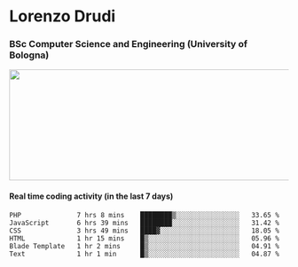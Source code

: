# Lorenzo Drudi
### BSc Computer Science and Engineering (University of Bologna)

<img src="https://github-readme-stats-lorenzodrudi.vercel.app//api?username=LorenzoDrudi&count_private=true&show_icons=true&theme=gruvbox" height=200px width=550px>

<!---Use wakatime plugins to track the coding time--->
#### Real time coding activity (in the last 7 days)
<!--START_SECTION:waka-->

```text
PHP              7 hrs 8 mins    ████████▒░░░░░░░░░░░░░░░░   33.65 %
JavaScript       6 hrs 39 mins   ████████░░░░░░░░░░░░░░░░░   31.42 %
CSS              3 hrs 49 mins   ████▓░░░░░░░░░░░░░░░░░░░░   18.05 %
HTML             1 hr 15 mins    █▒░░░░░░░░░░░░░░░░░░░░░░░   05.96 %
Blade Template   1 hr 2 mins     █▒░░░░░░░░░░░░░░░░░░░░░░░   04.91 %
Text             1 hr 1 min      █▒░░░░░░░░░░░░░░░░░░░░░░░   04.87 %
```

<!--END_SECTION:waka-->

